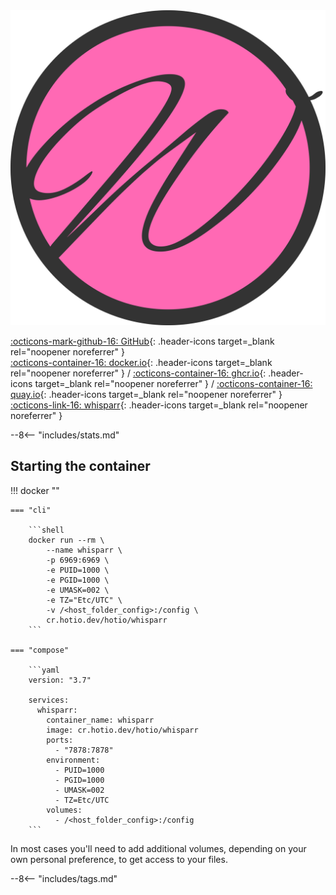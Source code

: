<div class="image-logo"><img src="/img/image-logos/whisparr.svg" alt="logo"></div>

[:octicons-mark-github-16: GitHub](https://github.com/hotio/whisparr){: .header-icons target=_blank rel="noopener noreferrer" }  
[:octicons-container-16: docker.io](https://hub.docker.com/r/hotio/whisparr){: .header-icons target=_blank rel="noopener noreferrer" }
 / [:octicons-container-16: ghcr.io](https://github.com/orgs/hotio/packages/container/package/whisparr){: .header-icons target=_blank rel="noopener noreferrer" }
 / [:octicons-container-16: quay.io](https://quay.io/repository/hotio/whisparr){: .header-icons target=_blank rel="noopener noreferrer" }  
[:octicons-link-16: whisparr](https://github.com/whisparr/whisparr){: .header-icons target=_blank rel="noopener noreferrer" }  

--8<-- "includes/stats.md"

## Starting the container

!!! docker ""

    === "cli"

        ```shell
        docker run --rm \
            --name whisparr \
            -p 6969:6969 \
            -e PUID=1000 \
            -e PGID=1000 \
            -e UMASK=002 \
            -e TZ="Etc/UTC" \
            -v /<host_folder_config>:/config \
            cr.hotio.dev/hotio/whisparr
        ```

    === "compose"

        ```yaml
        version: "3.7"

        services:
          whisparr:
            container_name: whisparr
            image: cr.hotio.dev/hotio/whisparr
            ports:
              - "7878:7878"
            environment:
              - PUID=1000
              - PGID=1000
              - UMASK=002
              - TZ=Etc/UTC
            volumes:
              - /<host_folder_config>:/config
        ```

In most cases you'll need to add additional volumes, depending on your own personal preference, to get access to your files.

--8<-- "includes/tags.md"

